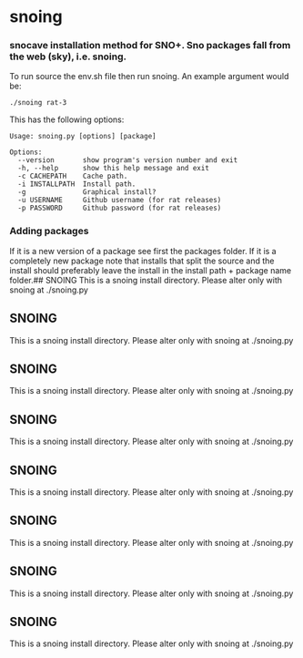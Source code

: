 # snoing
### snocave installation method for SNO+. Sno packages fall from the web (sky), i.e. snoing.

To run source the env.sh file then run snoing. An example argument would be:

    ./snoing rat-3

This has the following options:

    Usage: snoing.py [options] [package]
    
    Options:
      --version       show program's version number and exit
      -h, --help      show this help message and exit
      -c CACHEPATH    Cache path.
      -i INSTALLPATH  Install path.
      -g              Graphical install?
      -u USERNAME     Github username (for rat releases)
      -p PASSWORD     Github password (for rat releases)

### Adding packages
If it is a new version of a package see first the packages folder. 
If it is a completely new package note that installs that split the source and the install should preferably leave the install in the install path + package name folder.## SNOING
This is a snoing install directory. Please alter only with snoing at ./snoing.py
## SNOING
This is a snoing install directory. Please alter only with snoing at ./snoing.py
## SNOING
This is a snoing install directory. Please alter only with snoing at ./snoing.py
## SNOING
This is a snoing install directory. Please alter only with snoing at ./snoing.py
## SNOING
This is a snoing install directory. Please alter only with snoing at ./snoing.py
## SNOING
This is a snoing install directory. Please alter only with snoing at ./snoing.py
## SNOING
This is a snoing install directory. Please alter only with snoing at ./snoing.py
## SNOING
This is a snoing install directory. Please alter only with snoing at ./snoing.py
